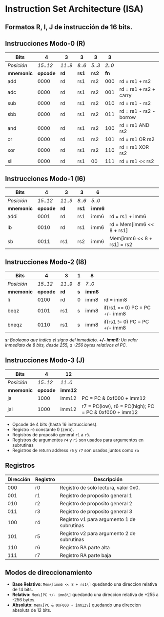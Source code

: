 # Instruction Set Architecture (ISA)

## Formatos R, I, J de instrucción de 16 bits.

## Instrucciones Modo-0 (R)

| Bits       | 4      | 3      | 3      | 3      | 3    |                                   |
|------------|--------|--------|--------|--------|------|-----------------------------------|
| *Posición*| *15..12*| *11..9*| *8..6* | *5..3* | *2..0*|                                  |
| **mnemonic** | **opcode** | **rd**     | **rs1** | **rs2**    | **fn**   |                |
| add        | 0000   | rd     | rs1    | rs2    | 000  |   rd = rs1 + rs2                  |
| adc        | 0000   | rd     | rs1    | rs2    | 001  |   rd = rs1 + rs2 + carry          | 
| sub        | 0000   | rd     | rs1    | rs2    | 010  |   rd = rs1 - rs2                  |
| sbb        | 0000   | rd     | rs1    | rs2    | 011  |   rd = rs1 - rs2 - borrow         |
| and        | 0000   | rd     | rs1    | rs2    | 100  |   rd = rs1 AND rs2                |                    
| or         | 0000   | rd     | rs1    | rs2    | 101  |   rd = rs1 OR rs2                 |
| xor        | 0000   | rd     | rs1    | rs2    | 110  |   rd = rs1 XOR rs2                |
| sll        | 0000   | rd     | rs1    | 00     | 111  |   rd = rs1 << rs2                 |


## Instrucciones Modo-1 (I6)

| Bits       | 4      | 3      | 3      | 6      |                                   |
|------------|--------|--------|--------|--------|-----------------------------------|
| *Posición* |*15..12*| *11..9*| *8..6* | *5..0* |                                   |
| **mnemonic** | **opcode** | **rd** | **rs1** | **imm6** |                          |
| addi       | 0001   | rd     | rs1    | imm6   | rd = rs1 + imm6                   |
| lb         | 0010   | rd     | rs1    | imm6   | rd = Mem\[imm6 << 8 + rs1\]       |
| sb         | 0011   | rs1    | rs2    | imm6 | Mem\[imm6 << 8 + rs1\] = rs2      |

## Instrucciones Modo-2 (I8)

| Bits       | 4      | 3      | 1      | 8      |                                   |
|------------|--------|--------|--------|--------|-----------------------------------|
| *Posición* |*15..12*| *11..9*| *8*    | *7..0* |                                   |
| **mnemonic** | **opcode** | **rd** | **s** | **imm8** |                            |
| li           | 0100   | rd     | 0    | imm8   | rd = imm8                         |
| beqz         | 0101   | rs1    | s    | imm8   |  if(rs1 == 0) PC = PC +/- imm8  |
| bneqz        | 0110   | rs1    | s    | imm8   |  if(rs1 != 0) PC = PC +/- imm8  |

***s**: Booleano que indica el signo del inmediato.*
***+/- imm8**: Un valor inmediato de 8 bits, desde 255, a -256 bytes relativos al PC.*

## Instrucciones Modo-3 (J)

| Bits       | 4      | 12      |                                                    |
|------------|--------|---------|----------------------------------------------------|
| *Posición* |*15..12*| *11..0* |                                                    |
| **mnemonic** | **opcode**  | **imm12** |                                           |
| ja         | 1000  | imm12 | PC = PC & 0xf000 + imm12                              |
| jal        | 1000  | imm12 | r7 = PC(low), r6 = PC(high); PC = PC & 0xf000 + imm12 | 

- Opcode de 4 bits (hasta 16 instrucciones).
- Registro `r0` constante 0 (zero).
- Registros de proposito general `r1` a `r3`.
- Registros de argumentos `r4` y `r5` son usados para argumentos en subrutinas
- Registros de return address `r6` y `r7` son usados juntos como `ra`


## Registros

| Dirección | Registro | Descripción                                |
| --------- | -------- | ------------------------------------------ |
| 000       | r0       | Registro de solo lectura, valor 0x0.       |
| 001       | r1       | Registro de proposito general 1            |
| 010       | r2       | Registro de proposito general 2            |
| 011       | r3       | Registro de proposito general 3            |
| 100       | r4       | Registro v1 para argumento 1 de subrutinas |
| 101       | r5       | Registro v2 para argumento 2 de subrutinas |
| 110       | r6       | Registro RA parte alta                     |
| 111       | r7       | Registro RA parte baja                     |


## Modos de direccionamiento

- **Base Relativo:** `Mem\[imm6 << 8 + rs1\]` quedando una direccion relativa de 14 bits.
- **Relativo:** `Mem\[PC +/- imm8\]` quedando una direccion relativa de +255 a -256 bytes.
- **Absoluto:** `Mem\[PC & 0xF000 + imm12\]` quedando una direccion absoluta de 12 bits.
